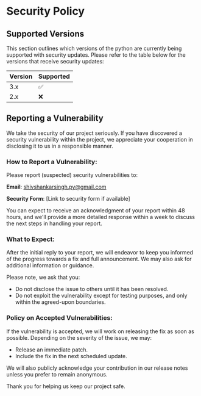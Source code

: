 # Security Policy

## Supported Versions

This section outlines which versions of the python are currently being supported with security updates. Please refer to the table below for the versions that receive security updates:

| Version | Supported          |
|---------|--------------------|
| 3.x   | :white_check_mark: |
| 2.x   | :x:                |


## Reporting a Vulnerability

We take the security of our project seriously. If you have discovered a security vulnerability within the project, we appreciate your cooperation in disclosing it to us in a responsible manner.

### How to Report a Vulnerability:

Please report (suspected) security vulnerabilities to:

**Email**: shivshankarsingh.py@gmail.com

**Security Form**: [Link to security form if available]

You can expect to receive an acknowledgment of your report within 48 hours, and we'll provide a more detailed response within a week to discuss the next steps in handling your report.

### What to Expect:

After the initial reply to your report, we will endeavor to keep you informed of the progress towards a fix and full announcement. We may also ask for additional information or guidance.

Please note, we ask that you:

- Do not disclose the issue to others until it has been resolved.
- Do not exploit the vulnerability except for testing purposes, and only within the agreed-upon boundaries.

### Policy on Accepted Vulnerabilities:

If the vulnerability is accepted, we will work on releasing the fix as soon as possible. Depending on the severity of the issue, we may:

- Release an immediate patch.
- Include the fix in the next scheduled update.

We will also publicly acknowledge your contribution in our release notes unless you prefer to remain anonymous.

Thank you for helping us keep our project safe.

